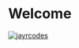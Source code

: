 # Welcome

<a href="https://badge.codechirp.dev/"><img src="https://devbadge.nyc3.digitaloceanspaces.com/user_badges/jayrcodes_badge.png?" alt="jayrcodes"/></a>